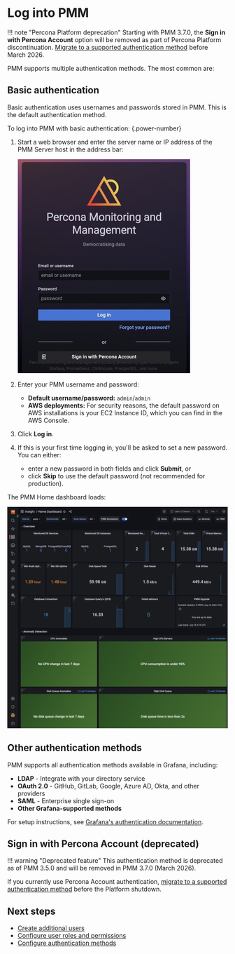 # Log into PMM

!!! note "Percona Platform deprecation"
    Starting with PMM 3.7.0, the **Sign in with Percona Account** option will be removed as part of Percona Platform discontinuation. [Migrate to a supported authentication method](../../admin/manage-users/edit_users.md#migrate-from-percona-account-authentication-deprecated) before March 2026.

PMM supports multiple authentication methods. The most common are:

## Basic authentication

Basic authentication uses usernames and passwords stored in PMM. This is the default authentication method.

To log into PMM with basic authentication:
{.power-number}

1. Start a web browser and enter the server name or IP address of the PMM Server host in the address bar: 
   
   ![PMM Login](../../images/PMM_Login.jpg)

2. Enter your PMM username and password:
   - **Default username/password:** `admin`/`admin` 
   - **AWS deployments:** For security reasons, the default password on AWS installations is your EC2 Instance ID, which you can find in the AWS Console.

3. Click **Log in**.

4. If this is your first time logging in, you'll be asked to set a new password. You can either:
   - enter a new password in both fields and click **Submit**, or
   - click **Skip** to use the default password (not recommended for production).

The PMM Home dashboard loads:

![PMM Home dashboard](../../images/PMM_Home_Dashboard.png)

## Other authentication methods

PMM supports all authentication methods available in Grafana, including:

- **LDAP** - Integrate with your directory service
- **OAuth 2.0** - GitHub, GitLab, Google, Azure AD, Okta, and other providers
- **SAML** - Enterprise single sign-on
- **Other Grafana-supported methods**

For setup instructions, see [Grafana's authentication documentation](https://grafana.com/docs/grafana/latest/setup-grafana/configure-security/configure-authentication/).

## Sign in with Percona Account (deprecated)

!!! warning "Deprecated feature"
    This authentication method is deprecated as of PMM 3.5.0 and will be removed in PMM 3.7.0 (March 2026).

If you currently use Percona Account authentication, [migrate to a supported authentication method](../../admin/manage-users/edit_users.md#migrate-from-percona-account-authentication-deprecated) before the Platform shutdown.

## Next steps

- [Create additional users](../../admin/manage-users/add_users.md)
- [Configure user roles and permissions](../../admin/roles/index.md)
- [Configure authentication methods](https://grafana.com/docs/grafana/latest/setup-grafana/configure-security/configure-authentication/)